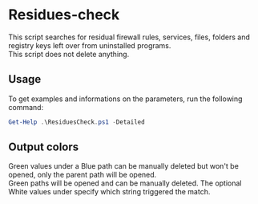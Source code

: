 # Residues-check
This script searches for residual firewall rules, services, files, folders and registry keys left over from uninstalled programs.<br>
This script does not delete anything.

## Usage
To get examples and informations on the parameters, run the following command:
``` Powershell
Get-Help .\ResiduesCheck.ps1 -Detailed
```

## Output colors
Green values under a Blue path can be manually deleted but won't be opened, only the parent path will be opened.<br>
Green paths will be opened and can be manually deleted. The optional White values under specify which string triggered the match.
